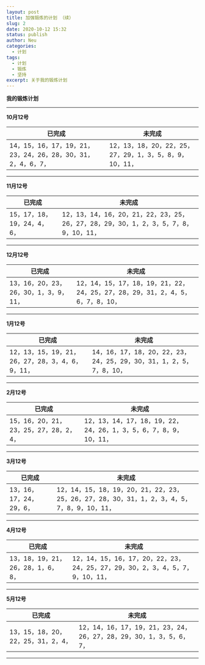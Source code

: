 ```yaml
---
layout: post
title: 加强锻炼的计划 （续）
slug: 2
date: 2020-10-12 15:32
status: publish
author: Neu
categories: 
  - 计划
tags: 
  - 计划
  - 锻炼
  - 坚持
excerpt: 关于我的锻炼计划
---
```


**我的锻炼计划**

------
 
**10月12号**

已完成 | 未完成
--------- | -------------
14，15，16，17，19，21，23，24，26，28，30，31，2，4，6，7， | 12，13，18，20，22，25，27，29，1，3，5，8，9，10，11，

 ------
 
 **11月12号**
 
已完成 | 未完成
--------- | -------------
15，17，18，19，24，4，6， | 12，13，14，16，20，21，22，23，25，26，27，28，29，30，1，2，3，5，7，8，9，10，11，

 ------
 
  **12月12号**
 
已完成 | 未完成
--------- | -------------
13，16，20，23，26，30，1，3，9，11， | 12，14，15，17，18，19，21，22，24，25，27，28，29，31，2，4，5，6，7，8，10，

 ------
  
  **1月12号**
 
已完成 | 未完成
--------- | -------------
12，13，15，19，21，26，27，28，3，4，6，9，11， | 14，16，17，18，20，22，23，24，25，29，30，31，1，2，5，7，8，10，

 ------
   
  **2月12号**
 
已完成 | 未完成
--------- | -------------
15，16，20，21，23，25，27，28，2，4， | 12，13，14，17，18，19，22，24，26，1，3，5，6，7，8，9，10，11，

 ------
   
  **3月12号**
 
已完成 | 未完成
--------- | -------------
13，16，17，24，29，6，| 12，14，15，18，19，20，21，22，23，25，26，27，28，30，31，1，2，3，4，5，7，8，9，10，11，

 ------
   
  **4月12号**
 
已完成 | 未完成
--------- | -------------
13，18，19，21，26，28，1，6，8，| 12，14，15，16，17，20，22，23，24，25，27，29，30，2，3，4，5，7，9，10，11，

 ------
   
  **5月12号**
 
已完成 | 未完成
--------- | -------------
13，15，18，20，22，25，31，2，4，| 12，14，16，17，19，21，23，24，26，27，28，29，30，1，3，5，6，7，


 ------
 
